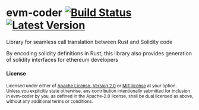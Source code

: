 # evm-coder [![Build Status]][actions] [![Latest Version]][crates.io]

[Build Status]: https://img.shields.io/github/actions/workflow/status/uniquenetwork/evm-coder/ci.yaml?branch=master
[actions]: https://github.com/uniquenetwork/evm-coder/actions?query=branch%3Amaster
[Latest Version]: https://img.shields.io/crates/v/evm-coder.svg
[crates.io]: https://crates.io/crates/evm-coder

Library for seamless call translation between Rust and Solidity code

By encoding solidity definitions in Rust, this library also provides generation of
solidity interfaces for ethereum developers

#### License

<sup>
Licensed under either of <a href="LICENSE-APACHE">Apache License, Version
2.0</a> or <a href="LICENSE-MIT">MIT license</a> at your option.
</sup>

<br>

<sub>
Unless you explicitly state otherwise, any contribution intentionally submitted
for inclusion in evm-coder by you, as defined in the Apache-2.0 license, shall be
dual licensed as above, without any additional terms or conditions.
</sub>